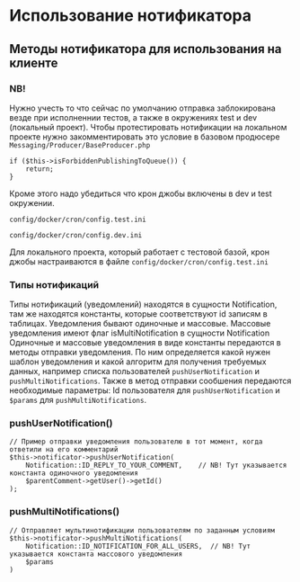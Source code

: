 # Использование нотификатора

## Методы нотификатора для использования на клиенте

### NB!
 Нужно учесть то что сейчас по умолчанию отправка заблокирована везде при исполненнии тестов, 
 а также в окружениях test и dev (локальный проект). Чтобы протестировать нотификации на 
 локальном проекте нужно закомментировать это условие в базовом продюсере `Messaging/Producer/BaseProducer.php`

    if ($this->isForbiddenPublishingToQueue()) {
        return;
    }

 Кроме этого надо убедиться что крон джобы включены в dev и test окружении.

   `config/docker/cron/config.test.ini`

   `config/docker/cron/config.dev.ini`

 Для локального проекта, который работает с тестовой базой, крон джобы настраиваются в файле `config/docker/cron/config.test.ini`

### Типы нотификаций 
 Типы нотификаций (уведомлений) находятся в сущности Notification, там же находятся константы, 
 которые соответствуют id записям в таблицах. 
 Уведомления бывают одиночные и массовые. Массовые уведомления имеют флаг isMultiNotification в сущности Notification
 Одиночные и массовые уведомления в виде константы передаются в методы отправки уведомления. 
 По ним определяется какой нужен шаблон уведомления и какой алгоритм для получения требуемых данных, 
 например списка пользователей `pushUserNotification` и `pushMultiNotifications`. 
 Также в метод отправки сообшения передаются необходимые параметры: Id пользователя для `pushUserNotification` и 
 `$params` для `pushMultiNotifications`.

### pushUserNotification()

    // Пример отправки уведомления пользователю в тот момент, когда ответили на его комментарий
    $this->notificator->pushUserNotification(
        Notification::ID_REPLY_TO_YOUR_COMMENT,    // NB! Тут указывается константа одиночного уведомления
        $parentComment->getUser()->getId()
    );

### pushMultiNotifications()

    // Отправляет мультинотификации пользователям по заданным условиям
    $this->notificator->pushMultiNotifications(
        Notification::ID_NOTIFICATION_FOR_ALL_USERS,  // NB! Тут указывается константа массового уведомления
        $params
    )
